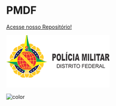 # PMDF

[Acesse nosso Repositório!](https://github.com/Interacao-Humano-Computador/2022.1-PMDF)

<!-- background image -->

![logo_cover](_media/concurso-PMDF.png)

<!-- background color -->

![color](#040463)
